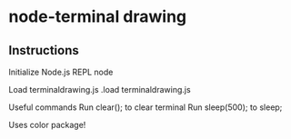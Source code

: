# node-terminal drawing

## Instructions

Initialize Node.js REPL
    node

Load terminaldrawing.js
    .load terminaldrawing.js

Useful commands
    Run clear(); to clear terminal
    Run sleep(500); to sleep;

Uses color package!
